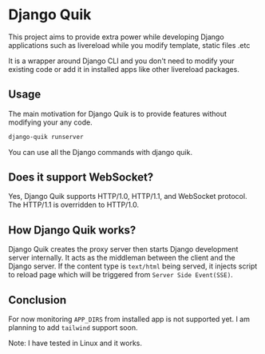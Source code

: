 # Django Quik

This project aims to provide extra power while developing Django applications such as livereload
while you modify template, static files .etc

It is a wrapper around Django CLI and you don't need to modify your existing code or add it in installed apps
like other livereload packages.

## Usage

The main motivation for Django Quik is to provide features without modifying your any code.

```bash
django-quik runserver
```

You can use all the Django commands with django quik.

## Does it support WebSocket?

Yes, Django Quik supports HTTP/1.0, HTTP/1.1, and WebSocket protocol. The HTTP/1.1 is overridden to HTTP/1.0.

## How Django Quik works?

Django Quik creates the proxy server then starts Django development server internally. It acts as the middleman between
the client and the Django server. If the content type is `text/html` being served, it injects script to reload page
which will be triggered from `Server Side Event(SSE)`.

## Conclusion

For now monitoring `APP_DIRS` from installed app is not supported yet. I am planning to add `tailwind` support soon.

Note: I have tested in Linux and it works.
